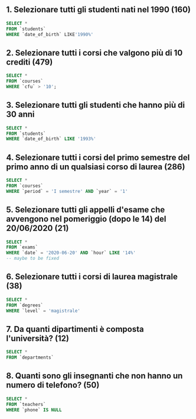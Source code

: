 ## 1. Selezionare tutti gli studenti nati nel 1990 (160)
```sql
SELECT *
FROM `students`
WHERE `date_of_birth` LIKE'1990%'
``` 

## 2. Selezionare tutti i corsi che valgono più di 10 crediti (479)
```sql
SELECT * 
FROM `courses` 
WHERE `cfu` > '10';
``` 

## 3. Selezionare tutti gli studenti che hanno più di 30 anni
```sql
SELECT * 
FROM `students` 
WHERE `date_of_birth` LIKE '1993%'
``` 

## 4. Selezionare tutti i corsi del primo semestre del primo anno di un qualsiasi corso di laurea (286)
```sql
SELECT * 
FROM `courses` 
WHERE `period` = 'I semestre' AND `year` = '1'
``` 

## 5. Selezionare tutti gli appelli d'esame che avvengono nel pomeriggio (dopo le 14) del 20/06/2020 (21)
```sql
SELECT * 
FROM `exams` 
WHERE `date` = '2020-06-20' AND `hour` LIKE '14%'
-- maybe to be fixed
``` 

## 6. Selezionare tutti i corsi di laurea magistrale (38)
```sql
SELECT * 
FROM `degrees`
WHERE `level` = 'magistrale'
``` 

## 7. Da quanti dipartimenti è composta l'università? (12)
```sql
SELECT * 
FROM `departments`
``` 

## 8. Quanti sono gli insegnanti che non hanno un numero di telefono? (50)
```sql
SELECT * 
FROM `teachers`
WHERE `phone` IS NULL
``` 
